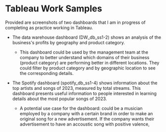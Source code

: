 # Tableau Work Samples
Provided are screenshots of two dashboards that I am in progress of completing as practice working in Tableau. 
- The data warehouse dashboard (DW_db_ss1-2) shows an analysis of the business's profits by geography and product category. 
  - This dashboard could be used by the management team at the company to better understand which domains of their business (product category) are performing better in different locations. They could filter by product category and by geographic location to see the corresponding details.

- The Spotify dashboard (spotify_db_ss1-4) shows information about the top artists and songs of 2023, measured by total streams. This dashboard presents useful information to people interested in learning details about the most popular songs of 2023.
  - A potential use case for the dashboard: could be a musician employed by a company with a certain brand in order to make an original song for a new advertisement. If the company wants their advertisement to have an accoustic song with positive valence, 
  
